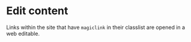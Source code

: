 # Edit content

Links within the site that have `magiclink` in their classlist are opened in a web editable.